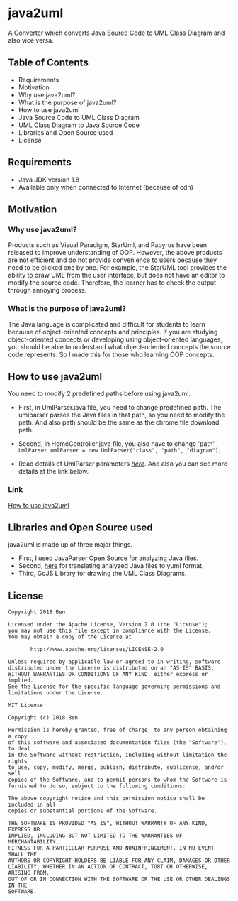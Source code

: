 #  java2uml 

A Converter which converts Java Source Code to UML Class Diagram and also vice versa.

 
## Table of Contents 

* Requirements
* Motivation
 * Why use java2uml?
 * What is the purpose of java2uml?
* How to use java2uml
 * Java Source Code to UML Class Diagram
 * UML Class Diagram to Java Source Code
* Libraries and Open Source used
* License
 

## Requirements

* Java JDK version 1.8
* Available only when connected to Internet (because of cdn)
 
 
## Motivation

 ### Why use java2uml?
 
Products such as Visual Paradigm, StarUml, and Papyrus have been released to improve understanding of OOP. However, the above products are not efficient and do not provide convenience to users because they need to be clicked one by one. For example, the StarUML tool provides the ability to draw UML from the user interface, but does not have an editor to modify the source code. Therefore, the learner has to check the output through annoying process.
 
 ### What is the purpose of java2uml?
 
 The Java language is complicated and difficult for students to learn because of object-oriented concepts and principles. If you are studying object-oriented concepts or developing using object-oriented languages, you should be able to understand what object-oriented concepts the source code represents. So I made this for those who learning OOP concepts.
 
 
## How to use java2uml 

You need to modify 2 predefined paths before using java2uml. 

* First, in UmlParser.java file, you need to change predefined path. The umlparser parses the Java files in that path, so you need to modify the path. And also path should be the same as the chrome file download path.

* Second, in HomeController.java file, you also have to change 'path' 
 ```UmlParser umlParser = new UmlParser("class", "path", "diagram");```
 
* Read details of UmlParser parameters *[here](https://github.com/shubhamvadhera/uml-parser "here")*. And also you can see more details at the link below.

 ### Link
 [How to use java2uml](https://www.youtube.com/watch?v=XE8KC8to9No "How to use java2uml")



## Libraries and Open Source used

java2uml is made up of three major things.

* First, I used JavaParser Open Source for analyzing Java files.
* Second, [here](https://github.com/shubhamvadhera/uml-parser "here") for translating analyzed Java files to yuml format.
* Third, GoJS Library for drawing the UML Class Diagrams. 


## License 

``` 
Copyright 2018 Ben 
 
Licensed under the Apache License, Version 2.0 (the "License"); 
you may not use this file except in compliance with the License. 
You may obtain a copy of the License at 
 
       http://www.apache.org/licenses/LICENSE-2.0 
 
Unless required by applicable law or agreed to in writing, software 
distributed under the License is distributed on an "AS IS" BASIS, 
WITHOUT WARRANTIES OR CONDITIONS OF ANY KIND, either express or implied. 
See the License for the specific language governing permissions and 
limitations under the License. 
```

``` 
MIT License

Copyright (c) 2018 Ben

Permission is hereby granted, free of charge, to any person obtaining a copy
of this software and associated documentation files (the "Software"), to deal
in the Software without restriction, including without limitation the rights
to use, copy, modify, merge, publish, distribute, sublicense, and/or sell
copies of the Software, and to permit persons to whom the Software is
furnished to do so, subject to the following conditions:

The above copyright notice and this permission notice shall be included in all
copies or substantial portions of the Software.

THE SOFTWARE IS PROVIDED "AS IS", WITHOUT WARRANTY OF ANY KIND, EXPRESS OR
IMPLIED, INCLUDING BUT NOT LIMITED TO THE WARRANTIES OF MERCHANTABILITY,
FITNESS FOR A PARTICULAR PURPOSE AND NONINFRINGEMENT. IN NO EVENT SHALL THE
AUTHORS OR COPYRIGHT HOLDERS BE LIABLE FOR ANY CLAIM, DAMAGES OR OTHER
LIABILITY, WHETHER IN AN ACTION OF CONTRACT, TORT OR OTHERWISE, ARISING FROM,
OUT OF OR IN CONNECTION WITH THE SOFTWARE OR THE USE OR OTHER DEALINGS IN THE
SOFTWARE.
```
